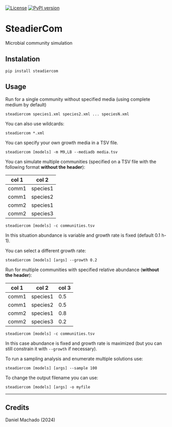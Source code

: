 [![License](https://img.shields.io/badge/License-Apache%202.0-blue.svg)](https://opensource.org/licenses/Apache-2.0)
[![PyPI version](https://badge.fury.io/py/steadiercom.svg)](https://badge.fury.io/py/steadiercom)

# SteadierCom
Microbial community simulation


## Instalation

```
pip install steadiercom
```

## Usage

Run for a single community without specified media (using complete medium by default)

```
steadiercom species1.xml species2.xml ... speciesN.xml
```

You can also use wildcards: 

```
steadiercom *.xml 
```

You can specify your own growth media in a TSV file. 

```
steadiercom [models] -m M9,LB --mediadb media.tsv
```



You can simulate  multiple communities (specified on a TSV file with the following format **without the header**):

col 1 | col 2
--- | --- 
comm1 | species1
comm1 | species2
comm2 | species1
comm2 | species3


```
steadiercom [models] -c communities.tsv
```

In this situation abundance is variable and growth rate is fixed (default 0.1 h-1). 

You can select a different growth rate:

```
steadiercom [models] [args] --growth 0.2
```

Run for multiple communities with specified relative abundance (**without the header**):


col 1 | col 2 | col 3
--- | --- | ---
comm1 | species1 | 0.5
comm1 | species2 | 0.5
comm2 | species1 | 0.8
comm2 | species3 | 0.2

```
steadiercom [models] -c communities.tsv
```

In this case abundance is fixed and growth rate is maximized (but you can still constrain it with `--growth` if necessary).

To run a sampling analysis and enumerate multiple solutions use:

```
steadiercom [models] [args] --sample 100
```

To change the output filename you can use:

```
steadiercom [models] [args] -o myfile 
```
______ 
## Credits

Daniel Machado (2024)

